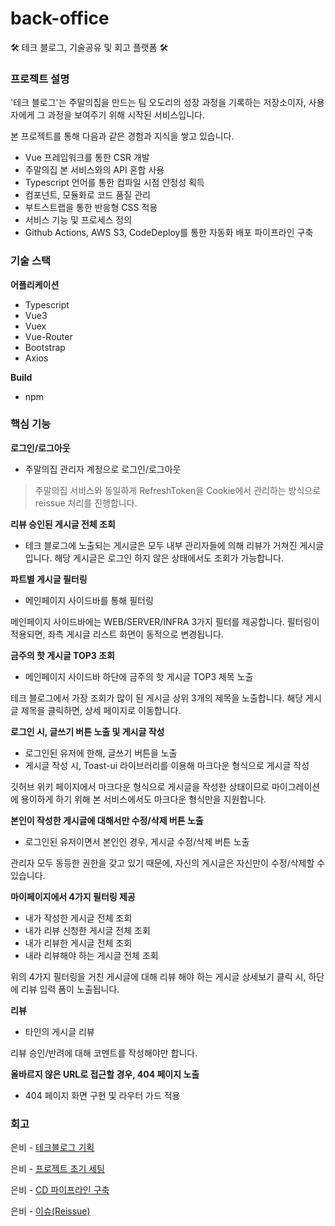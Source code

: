 # back-office
🛠 테크 블로그, 기술공유 및 회고 플랫폼 🛠

### 프로젝트 설명

'테크 블로그'는 주말의집을 만드는 팀 오도리의 성장 과정을 기록하는 저장소이자, 사용자에게 그 과정을 보여주기 위해 시작된 서비스입니다.

본 프로젝트를 통해 다음과 같은 경험과 지식을 쌓고 있습니다.

- Vue 프레임워크를 통한 CSR 개발
- 주말의집 본 서비스와의 API 혼합 사용
- Typescript 언어를 통한 컴파일 시점 안정성 획득
- 컴포넌트, 모듈화로 코드 품질 관리
- 부트스트랩을 통한 반응형 CSS 적용
- 서비스 기능 및 프로세스 정의
- Github Actions, AWS S3, CodeDeploy를 통한 자동화 배포 파이프라인 구축

### 기술 스택

**어플리케이션**
- Typescript
- Vue3
- Vuex
- Vue-Router
- Bootstrap
- Axios

**Build**

- npm

### 핵심 기능

**로그인/로그아웃**

- 주말의집 관리자 계정으로 로그인/로그아웃

> 주말의집 서비스와 동일하게 RefreshToken을 Cookie에서 관리하는 방식으로 reissue 처리를 진행합니다.

**리뷰 승인된 게시글 전체 조회**

- 테크 블로그에 노출되는 게시글은 모두 내부 관리자들에 의해 리뷰가 거쳐진 게시글입니다. 해당 게시글은 로그인 하지 않은 상태에서도 조회가 가능합니다.

**파트별 게시글 필터링**

- 메인페이지 사이드바를 통해 필터링

메인페이지 사이드바에는 WEB/SERVER/INFRA 3가지 필터를 제공합니다. 필터링이 적용되면, 좌측 게시글 리스트 화면이 동적으로 변경됩니다.

**금주의 핫 게시글 TOP3 조회**

- 메인페이지 사이드바 하단에 금주의 핫 게시글 TOP3 제목 노출

테크 블로그에서 가장 조회가 많이 된 게시글 상위 3개의 제목을 노출합니다. 해당 게시글 제목을 클릭하면, 상세 페이지로 이동합니다.

**로그인 시, 글쓰기 버튼 노출 및 게시글 작성**

- 로그인된 유저에 한해, 글쓰기 버튼을 노출
- 게시글 작성 시, Toast-ui 라이브러리를 이용해 마크다운 형식으로 게시글 작성

깃허브 위키 페이지에서 마크다운 형식으로 게시글을 작성한 상태이므로 마이그레이션에 용이하게 하기 위해 본 서비스에서도 마크다운 형식만을 지원합니다.

**본인이 작성한 게시글에 대해서만 수정/삭제 버튼 노출**

- 로그인된 유저이면서 본인인 경우, 게시글 수정/삭제 버튼 노출

관리자 모두 동등한 권한을 갖고 있기 때문에, 자신의 게시글은 자신만이 수정/삭제할 수 있습니다.

**마이페이지에서 4가지 필터링 제공**

- 내가 작성한 게시글 전체 조회
- 내가 리뷰 신청한 게시글 전체 조회
- 내가 리뷰한 게시글 전체 조회
- 내라 리뷰해야 하는 게시글 전체 조회

위의 4가지 필터링을 거친 게시글에 대해 리뷰 해야 하는 게시글 상세보기 클릭 시, 하단에 리뷰 입력 폼이 노출됩니다.

**리뷰**

- 타인의 게시글 리뷰

리뷰 승인/반려에 대해 코멘트를 작성해야만 합니다.

**올바르지 않은 URL로 접근할 경우, 404 페이지 노출**

- 404 페이지 화면 구현 및 라우터 가드 적용

### 회고

은비 - [테크블로그 기획](https://github.com/ODOICHON/back-office/wiki/%5B%EA%B8%B0%ED%9A%8D%5D-%ED%85%8C%ED%81%AC-%EB%B8%94%EB%A1%9C%EA%B7%B8%EC%9D%98-%EC%8B%9C%EC%9E%91)

은비 - [프로젝트 초기 세팅](https://github.com/ODOICHON/back-office/wiki/%5B%ED%94%84%EB%A1%9C%EC%A0%9D%ED%8A%B8%5D-%ED%94%84%EB%A1%9C%EC%A0%9D%ED%8A%B8-%EC%B4%88%EA%B8%B0-%EC%84%B8%ED%8C%85)

은비 - [CD 파이프라인 구축](https://github.com/ODOICHON/back-office/wiki/%5B%ED%94%84%EB%A1%9C%EC%A0%9D%ED%8A%B8%5D-CD-%ED%8C%8C%EC%9D%B4%ED%94%84%EB%9D%BC%EC%9D%B8-%EA%B5%AC%EC%B6%95)

은비 - [이슈(Reissue)](https://github.com/ODOICHON/back-office/wiki/%5B%EC%9D%B4%EC%8A%88%5D-Reissue-%EA%B8%B0%EB%8A%A5-%EA%B5%AC%ED%98%84)